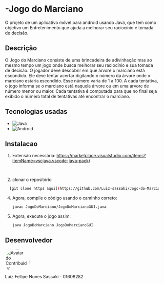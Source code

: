 ﻿# -Jogo do Marciano
O projeto de um aplicativo móvel para android usando Java, que tem como objetivo um Entretenimento que ajuda a melhorar seu raciocínio e tomada de decisão.

## Descrição
O Jogo do Marciano consiste de uma brincadeira de adivinhação mas ao mesmo tempo um jogo onde busca melhorar seu raciocínio e sua tomada de decisão. O jogador deve descobrir em que árvore o marciano está escondido. Ele deve tentar acertar digitando o número da árvore onde o marciano estaria escondido. Esse número varia de 1 a 100. A cada tentativa, o jogo informa se o marciano está naquela árvore ou em uma árvore de número menor ou maior. Cada tentativa é computada para que no final seja exibido o número total de tentativas até encontrar o marciano.


## Tecnologias usadas

* ![Java](https://img.shields.io/badge/Java-ED8B00?style=for-the-badge&logo=openjdk&logoColor=white)  
* ![Android](https://img.shields.io/badge/Android-3DDC84?style=for-the-badge&logo=Android&logoColor=white)


## Instalacao
1. Extensão necessária: https://marketplace.visualstudio.com/items?itemName=vscjava.vscode-java-pack)
<br>

2. clonar o repositório
 ```sh
   [git clone https aqui](https://github.com/Luiz-sassaki/Jogo-do-Marciano.git)
   ```   
4. Agora, compile o código usando o caminho correto:
   ```sh
   javac JogoDoMarciano/JogoDoMarcianoGUI.java
   ```
5. Agora, execute o jogo assim:
   ```sh
   java JogoDoMarciano.JogoDoMarcianoGUI
   ```



## Desenvolvedor

<a href="https://github.com/Luiz-sassaki"/>
<img src="https://avatars.githubusercontent.com/u/146211106?v=4" width="80px;" style="border-radius: 50%;" alt="Avatar do Contribuidor"/>
</a>

<div> 
Luiz Fellipe Nunes Sassaki - 01608282 <br>
 
</div>
